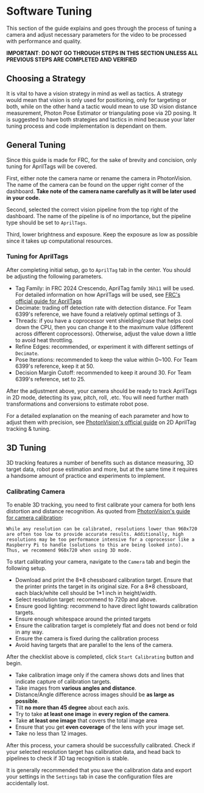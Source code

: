 # Software Tuning

This section of the guide explains and goes through the process of tuning a camera and adjust necessary parameters for the video to be processed with performance and quality.

**IMPORTANT**: **DO NOT GO THROUGH STEPS IN THIS SECTION UNLESS ALL PREVIOUS STEPS ARE COMPLETED AND VERIFIED**

## Choosing a Strategy

It is vital to have a vision strategy in mind as well as tactics. A strategy would mean that vision is only used for positioning, only for targeting or both, while on the other hand a tactic would mean to use 3D vision distance measurement, Photon Pose Estimator or triangulating pose via 2D posing. It is suggested to have both strategies and tactics in mind because your later tuning process and code implementation is dependant on them.

## General Tuning

Since this guide is made for FRC, for the sake of brevity and concision, only tuning for AprilTags will be covered.

First, either note the camera name or rename the camera in PhotonVision. The name of the camera can be found on the upper right corner of the dashboard. **Take note of the camera name carefully as it will be later used in your code.**

Second, selected the correct vision pipeline from the top right of the dashboard. The name of the pipeline is of no importance, but the pipeline type should be set to `AprilTags`.

Third, lower brightness and exposure. Keep the exposure as low as possible since it takes up computational resources.

### Tuning for AprilTags

After completing initial setup, go to `AprilTag` tab in the center. You should be adjusting the following parameters.

- Tag Family: in FRC 2024 Crescendo, AprilTag family `36h11` will be used. For detailed information on how AprilTags will be used, see [FRC's official guide for AprilTags](https://firstfrc.blob.core.windows.net/frc2024/FieldAssets/Apriltag_Images_and_User_Guide.pdf)
- Decimate: trading off detection rate with detection distance. For Team 6399's reference, we have found a relatively optimal settings of 3.
- Threads: if you have a coprocessor vent shielding/case that helps cool down the CPU, then you can change it to the maximum value (different across different coprocessors). Otherwise, adjust the value down a little to avoid heat throttling.
- Refine Edges: recommended, or experiment it with different settings of `Decimate`.
- Pose Iterations: recommended to keep the value within 0~100. For Team 6399's reference, keep it at 50.
- Decision Margin Cutoff: recommended to keep it around 30. For Team 6399's reference, set to 25.

After the adjustment above, your camera should be ready to track AprilTags in 2D mode, detecting its yaw, pitch, roll, .etc. You will need further math transformations and conversions to estimate robot pose.

For a detailed explanation on the meaning of each parameter and how to adjust them with precision, see [PhotonVision's official guide](https://docs.photonvision.org/en/latest/docs/apriltag-pipelines/2D-tracking-tuning.html#tracking-apriltags) on 2D AprilTag tracking & tuning.

## 3D Tuning

3D tracking features a number of benefits such as distance measuring, 3D target data, robot pose estimation and more, but at the same time it requires a handsome amount of practice and experiments to implement.

### Calibrating Camera

To enable 3D tracking, you need to first calibrate your camera for both lens distortion and distance recognition. As quoted from [PhotonVision's guide for camera calibration](https://docs.photonvision.org/en/latest/docs/calibration/calibration.html):

```text
While any resolution can be calibrated, resolutions lower than 960x720 are often too low to provide accurate results. Additionally, high resolutions may be too performance intensive for a coprocessor like a Raspberry Pi to handle (solutions to this are being looked into). Thus, we recommend 960x720 when using 3D mode.
```

To start calibrating your camera, navigate to the `Camera` tab and begin the following setup.

- Download and print the 8\*8 chessboard calibration target. Ensure that the printer prints the target in its original size. For a 8\*8 chessboard, each black/white cell should be 1\*1 inch in height/width.
- Select resolution target: recommend to 720p and above.
- Ensure good lighting: recommend to have direct light towards calibration targets.
- Ensure enough whitespace around the printed targets
- Ensure the calibration target is completely flat and does not bend or fold in any way.
- Ensure the camera is fixed during the calibration process
- Avoid having targets that are parallel to the lens of the camera.

After the checklist above is completed, click `Start Calibrating` button and begin.

- Take calibration image only if the camera shows dots and lines that indicate capture of calibration targets.
- Take images from **various angles and distance**.
- Distance/Angle difference across images should be **as large as possible**.
- Tilt **no more than 45 degree** about each axis.
- Try to take **at least one image** in **every region of the camera**.
- Take **at least one image** that covers the total image area
- Ensure that you get **even coverage** of the lens with your image set.
- Take no less than 12 images.

After this process, your camera should be successfully calibrated. Check if your selected resolution target has calibration data, and head back to pipelines to check if 3D tag recognition is stable.

It is generally recommended that you save the calibration data and export your settings in the `Settings` tab in case the configuration files are accidentally lost.
